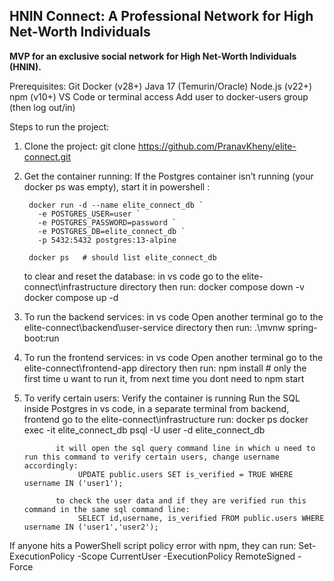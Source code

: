 ## HNIN Connect: A Professional Network for High Net-Worth Individuals

**MVP for an exclusive social network for High Net-Worth Individuals (HNIN).**

Prerequisites:
Git
Docker (v28+)
Java 17 (Temurin/Oracle)
Node.js (v22+)
npm (v10+)
VS Code or terminal access
Add user to docker-users group (then log out/in)

Steps to run the project:

1) Clone the project:
       git clone https://github.com/PranavKheny/elite-connect.git

2) Get the container running:
        If the Postgres container isn’t running (your docker ps was empty), start it in powershell :
   
        docker run -d --name elite_connect_db `
          -e POSTGRES_USER=user `
          -e POSTGRES_PASSWORD=password `
          -e POSTGRES_DB=elite_connect_db `
          -p 5432:5432 postgres:13-alpine
        
        docker ps   # should list elite_connect_db

    to clear and reset the database:
        in vs code go to the elite-connect\infrastructure directory
        then run:
            docker compose down -v
            docker compose up -d

3) To run the backend services:
        in vs code Open another terminal
        go to the elite-connect\backend\user-service directory
        then run:
             .\mvnw spring-boot:run

4) To run the frontend services:
        in vs code Open another terminal
        go to the elite-connect\frontend-app directory
        then run:
             npm install  # only the first time u want to run it, from next time you dont need to
             npm start

5) To verify certain users:
        Verify the container is running
        Run the SQL inside Postgres
              in vs code, in a separate terminal from backend, frontend go to the elite-connect\infrastructure
              run:
                   docker ps
                   docker exec -it elite_connect_db psql -U user -d elite_connect_db

              it will open the sql query command line in which u need to run this command to verify certain users, change username accordingly:
                   UPDATE public.users SET is_verified = TRUE WHERE username IN ('user1');

              to check the user data and if they are verified run this command in the same sql command line:
                   SELECT id,username, is_verified FROM public.users WHERE username IN ('user1','user2');

If anyone hits a PowerShell script policy error with npm, they can run:
Set-ExecutionPolicy -Scope CurrentUser -ExecutionPolicy RemoteSigned -Force
